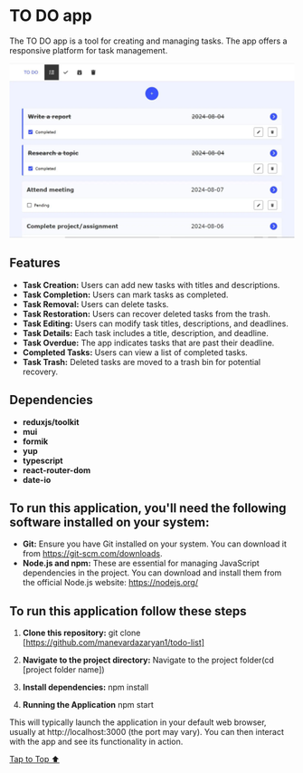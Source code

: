 <h1><a id='top'>TO DO app</a></h1>

The TO DO app is a tool for creating and managing tasks.
The app offers a responsive platform for task management.

![TO DO](src/assets/images/to_do.webp "TO DO app")

## Features

- **Task Creation:** Users can add new tasks with titles and descriptions.
- **Task Completion:** Users can mark tasks as completed.
- **Task Removal:** Users can delete tasks.
- **Task Restoration:** Users can recover deleted tasks from the trash.
- **Task Editing:** Users can modify task titles, descriptions, and deadlines.
- **Task Details:** Each task includes a title, description, and deadline.
- **Task Overdue:** The app indicates tasks that are past their deadline.
- **Completed Tasks:** Users can view a list of completed tasks.
- **Task Trash:** Deleted tasks are moved to a trash bin for potential recovery.

## Dependencies

- **reduxjs/toolkit**
- **mui**
- **formik**
- **yup**
- **typescript**
- **react-router-dom**
- **date-io**

## To run this application, you'll need the following software installed on your system:

- **Git:** Ensure you have Git installed on your system. You can download it from https://git-scm.com/downloads.
- **Node.js and npm:** These are essential for managing JavaScript dependencies in the project. You can download and install them from the official Node.js website: https://nodejs.org/

## To run this application follow these steps

1. **Clone this repository:**
   git clone [https://github.com/manevardazaryan1/todo-list]

2. **Navigate to the project directory:**
    Navigate to the project folder(cd [project folder name])

3. **Install dependencies:**
    npm install

4. **Running the Application**
    npm start

This will typically launch the application in your default web browser, usually at http://localhost:3000 (the port may vary). You can then interact with the app and see its functionality in action.

[Tap to Top ⬆](#top)